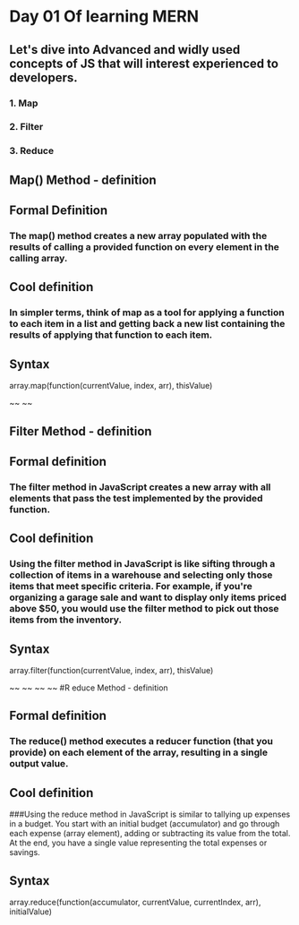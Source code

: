 # Day 01 Of learning MERN

## Let's dive into Advanced and widly used concepts of JS that will interest experienced to developers.
### 1. Map
### 2. Filter
### 3. Reduce

## Map() Method - definition 

## Formal Definition
### The map() method creates a new array populated with the results of calling a provided function on every element in the calling array.

## Cool definition
### In simpler terms, think of map as a tool for applying a function to each item in a list and getting back a new list containing the results of applying that function to each item.

## Syntax
array.map(function(currentValue, index, arr), thisValue)

~~ ~~
## Filter Method - definition
## Formal definition
### The filter method in JavaScript creates a new array with all elements that pass the test implemented by the provided function.

##  Cool definition
### Using the filter method in JavaScript is like sifting through a collection of items in a warehouse and selecting only those items that meet specific criteria. For example, if you're organizing a garage sale and want to display only items priced above $50, you would use the filter method to pick out those items from the inventory.

## Syntax
array.filter(function(currentValue, index, arr), thisValue)

~~ ~~
~~ ~~
#R educe Method - definition
## Formal definition
### The reduce() method executes a reducer function (that you provide) on each element of the array, resulting in a single output value.

## Cool definition
###Using the reduce method in JavaScript is similar to tallying up expenses in a budget. You start with an initial budget (accumulator) and go through each expense (array element), adding or subtracting its value from the total. At the end, you have a single value representing the total expenses or savings.

## Syntax
array.reduce(function(accumulator, currentValue, currentIndex, arr), initialValue)
